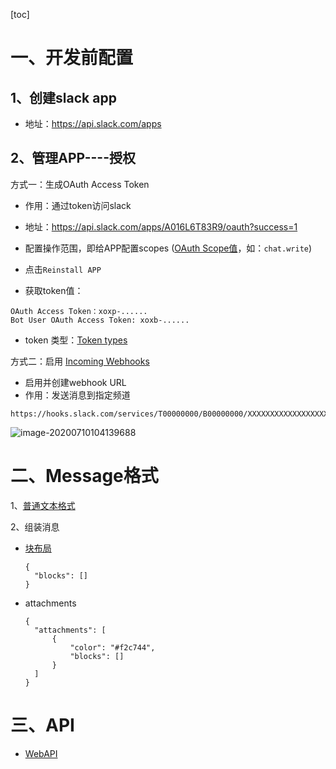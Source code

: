 [toc]



# 一、开发前配置

## 1、创建slack app

- 地址：https://api.slack.com/apps

## 2、管理APP----授权

方式一：生成OAuth Access Token 

- 作用：通过token访问slack
- 地址：https://api.slack.com/apps/A016L6T83R9/oauth?success=1

- 配置操作范围，即给APP配置scopes ([OAuth Scope值](https://api.slack.com/legacy/oauth-scopes)，如：`chat.write`)
- 点击`Reinstall APP`

- 获取token值：

```
OAuth Access Token：xoxp-......
Bot User OAuth Access Token: xoxb-......
```

- token 类型：[Token types](https://api.slack.com/authentication/token-types)

方式二：启用 [Incoming Webhooks](https://api.slack.com/incoming-webhooks)

- 启用并创建webhook URL
- 作用：发送消息到指定频道

```
https://hooks.slack.com/services/T00000000/B00000000/XXXXXXXXXXXXXXXXXXXXXXXX
```

![image-20200710104139688](D:\lyn\MyNote\slack\upload\image-20200710104139688.png)



# 二、Message格式

1、[普通文本格式](https://api.slack.com/reference/surfaces/formatting)

2、组装消息

- [块布局](https://api.slack.com/reference/block-kit/blocks)

  ```
  {
  	"blocks": []
  }
  ```

- attachments

  ```
  {
  	"attachments": [
  		{
  			"color": "#f2c744",
  			"blocks": []
  		}
  	]
  }
  ```

  

# 三、API

- [WebAPI](https://api.slack.com/methods#chat)